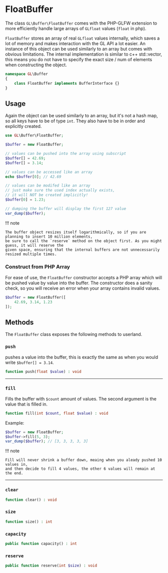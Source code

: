 # FloatBuffer
The class `GL\Buffer\FloatBuffer` comes with the PHP-GLFW extension to more efficiently 
handle large arrays of `GLfloat` values (`float` in php).

`FloatBuffer` stores an array of real `GLfloat` values internally, which saves a lot of memory
and makes interaction with the GL API a lot easier. An instance of this object can be used similarly to an array but
comes with obvious limitations. The internal implementation is similar to c++ std::vector, this means you do not have to 
specify the exact size / num of elements when constructing the object.

```php 
namespace GL\Buffer
{
    class FloatBuffer implements BufferInterface {}
}
```

## Usage

Again the object can be used similarly to an array, but it's not a hash map, 
so all keys have to be of type `int`. They also have to be in order and explicitly created.

```php
use GL\Buffer\FloatBuffer;

$buffer = new FloatBuffer;

// values can be pushed into the array using subscript
$buffer[] = 42.69;
$buffer[] = 3.14;

// values can be accessed like an array
echo $buffer[0]; // 42.69 

// values can be modifed like an array
// just make sure the used index actually exists, 
// it will NOT be created implicitly!
$buffer[0] = 1.23;

// dumping the buffer will display the first 127 value
var_dump($buffer);
```

!!! note

    The buffer object resizes itself logarithmically, so if you are planning to insert 10 million elements,
    be sure to call the `reserve` method on the object first. As you might guess, it will reserve the 
    given space, ensuring that the internal buffers are not unnecessarily resized multiple times.


### Construct from PHP Array

For ease of use, the `FloatBuffer` constructor accepts a PHP array which will be pushed 
value by value into the buffer. The constructor does a sanity check, so you will receive an error when 
your array contains invalid values.

```php
$buffer = new FloatBuffer([
    42.69, 3.14, 1.23 
]);
```

## Methods

The `FloatBuffer` class exposes the following methods to userland.

### `push` 

pushes a value into the buffer, this is exactly the same as when you would write `$buffer[] = 3.14`.

```php
function push(float $value) : void
```

---

### `fill`

Fills the buffer with `$count` amount of values. The second argument is the value that is filled in.

```php
function fill(int $count, float $value) : void
```

Example:

```php
$buffer = new FloatBuffer;
$buffer->fill(5, 3);
var_dump($buffer); // [3, 3, 3, 3, 3]
```

!!! note

    Fill will never shrink a buffer down, meaing when you aleady pushed 10 values in, 
    and then decide to fill 4 values, the other 6 values will remain at the end.

---

### `clear`

```php
function clear() : void
```

### `size`

```php
function size() : int
```

### `capacity`

```php
public function capacity() : int
```

### `reserve`

```php
public function reserve(int $size) : void
```